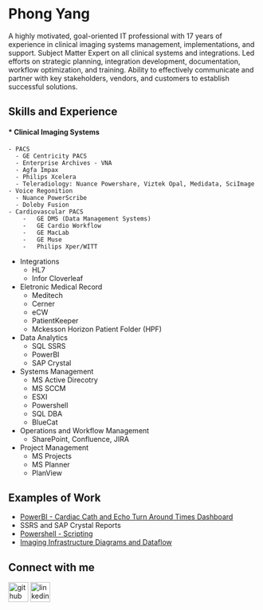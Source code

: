 # Phong Yang

A highly motivated, goal-oriented IT professional with 17 years of experience in clinical imaging systems management, implementations, and support. Subject Matter Expert on all clinical systems and integrations. Led efforts on strategic planning, integration development, documentation, workflow optimization, and training. Ability to effectively communicate and partner with key stakeholders, vendors, and customers to establish successful solutions.

## Skills and Experience
#### * Clinical Imaging Systems 
    - PACS
      - GE Centricity PACS
      - Enterprise Archives - VNA
      - Agfa Impax
      - Philips Xcelera
      - Teleradiology: Nuance Powershare, Viztek Opal, Medidata, SciImage
    - Voice Regonition
      - Nuance PowerScribe
      - Doleby Fusion
    - Cardiovascular PACS
        -   GE DMS (Data Management Systems)
        -   GE Cardio Workflow
        -   GE MacLab
        -   GE Muse
        -   Philips Xper/WITT
* Integrations
    -   HL7
    -   Infor Cloverleaf
* Eletronic Medical Record
    - Meditech
    - Cerner
    - eCW
    - PatientKeeper
    - Mckesson Horizon Patient Folder (HPF)
* Data Analytics
    - SQL SSRS
    - PowerBI
    - SAP Crystal
* Systems Management 
    - MS Active Direcotry
    - MS SCCM
    - ESXI
    - Powershell
    - SQL DBA
    - BlueCat
* Operations and Workflow Management
    - SharePoint, Confluence, JIRA
* Project Management
    - MS Projects
    - MS Planner
    - PlanView

## Examples of Work
* [PowerBI - Cardiac Cath and Echo Turn Around Times Dashboard ](https://github.com/tubphooj/PowerBi_TAT_Dashboards/blob/main/README.md)
* SSRS and SAP Crystal Reports
* [Powershell - Scripting](https://github.com/tubphooj/PowerShell/blob/main/README.md)
* [Imaging Infrastructure Diagrams and Dataflow](https://github.com/tubphooj/Diagrams/blob/main/README.md)

## Connect with me
[<img src='https://cdn.jsdelivr.net/npm/simple-icons@3.0.1/icons/github.svg' alt='github' height='40'>](https://github.com/tubphooj)  [<img src='https://cdn.jsdelivr.net/npm/simple-icons@3.0.1/icons/linkedin.svg' alt='linkedin' height='40'>](https://www.linkedin.com/in/phong-yang/)  

